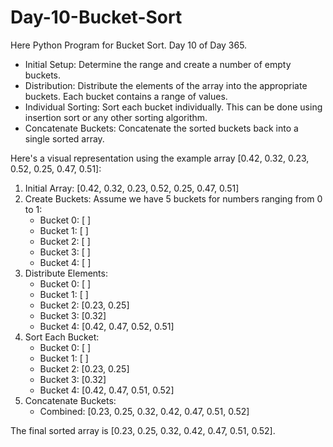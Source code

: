 # Day-10-Bucket-Sort
Here Python Program for Bucket Sort. Day 10 of Day 365.
- Initial Setup: Determine the range and create a number of empty buckets.
- Distribution: Distribute the elements of the array into the appropriate buckets. Each bucket contains a range of values.
- Individual Sorting: Sort each bucket individually. This can be done using insertion sort or any other sorting algorithm.
- Concatenate Buckets: Concatenate the sorted buckets back into a single sorted array.

Here's a visual representation using the example array [0.42, 0.32, 0.23, 0.52, 0.25, 0.47, 0.51]:

1. Initial Array: [0.42, 0.32, 0.23, 0.52, 0.25, 0.47, 0.51]
2. Create Buckets: Assume we have 5 buckets for numbers ranging from 0 to 1:
   - Bucket 0: [ ]
   - Bucket 1: [ ]
   - Bucket 2: [ ]
   - Bucket 3: [ ]
   - Bucket 4: [ ]
3. Distribute Elements:
   - Bucket 0: [ ]
   - Bucket 1: [ ]
   - Bucket 2: [0.23, 0.25]
   - Bucket 3: [0.32]
   - Bucket 4: [0.42, 0.47, 0.52, 0.51]
4. Sort Each Bucket:
   - Bucket 0: [ ]
   - Bucket 1: [ ]
   - Bucket 2: [0.23, 0.25]
   - Bucket 3: [0.32]
   - Bucket 4: [0.42, 0.47, 0.51, 0.52]
5. Concatenate Buckets:
   - Combined: [0.23, 0.25, 0.32, 0.42, 0.47, 0.51, 0.52]

The final sorted array is [0.23, 0.25, 0.32, 0.42, 0.47, 0.51, 0.52].
